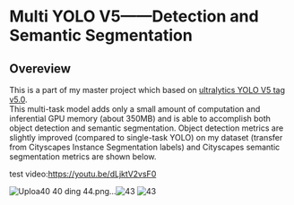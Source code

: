 # Multi YOLO V5——Detection and Semantic Segmentation
## Overeview
This is a part of my master project which based on <a href="https://github.com/ultralytics/yolov5"> ultralytics YOLO V5 tag v5.0</a>.  
This multi-task model adds only a small amount of computation and inferential GPU memory (about 350MB) and is able to accomplish both object detection and semantic segmentation. Object detection metrics are slightly improved (compared to single-task YOLO) on my dataset (transfer from Cityscapes Instance Segmentation labels) and Cityscapes semantic segmentation metrics are shown below.

test video:https://youtu.be/dLjktV2vsF0


![Uploa![40](https://user-images.githubusercontent.com/98376235/156918090-a7ae252d-26b6-492d-bc9f-564786d2406d.png)
![40](https://user-images.githubusercontent.com/98376235/156918091-84f7dc33-bbb5-4e13-98ef-ee64610acd3a.png)
ding 44.png…]()![43](https://user-images.githubusercontent.com/98376235/156918093-12a8e307-00bc-47a8-8fda-ab94228e6a82.jpg)
![43](https://user-images.githubusercontent.com/98376235/156918094-81454a51-4d27-48d4-8889-6f3087625994.jpg)

